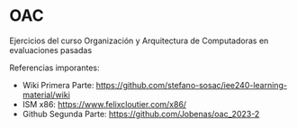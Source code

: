 # OAC
Ejercicios del curso Organización y Arquitectura de Computadoras en evaluaciones pasadas

Referencias imporantes: 
- Wiki Primera Parte: https://github.com/stefano-sosac/iee240-learning-material/wiki
- ISM x86: https://www.felixcloutier.com/x86/
- Github Segunda Parte: https://github.com/Jobenas/oac_2023-2
